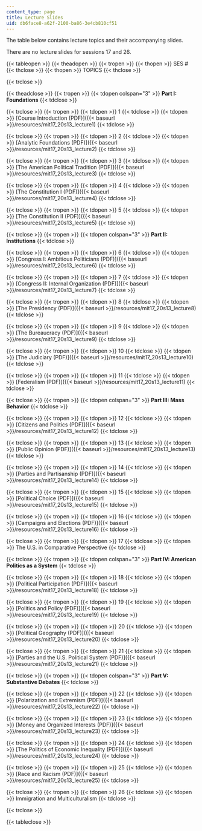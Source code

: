 ```yaml
---
content_type: page
title: Lecture Slides
uid: db6face8-a62f-2100-ba86-3e4cb810cf51
---
```


The table below contains lecture topics and their accompanying slides.

There are no lecture slides for sessions 17 and 26.

{{< tableopen >}}
{{< theadopen >}}
{{< tropen >}}
{{< thopen >}}
SES #
{{< thclose >}}
{{< thopen >}}
TOPICS
{{< thclose >}}

{{< trclose >}}

{{< theadclose >}}
{{< tropen >}}
{{< tdopen colspan="3" >}}
**Part I: Foundations**
{{< tdclose >}}

{{< trclose >}}
{{< tropen >}}
{{< tdopen >}}
1
{{< tdclose >}}
{{< tdopen >}}
[Course Introduction (PDF)]({{< baseurl >}}/resources/mit17_20s13_lecture1)
{{< tdclose >}}

{{< trclose >}}
{{< tropen >}}
{{< tdopen >}}
2
{{< tdclose >}}
{{< tdopen >}}
[Analytic Foundations (PDF)]({{< baseurl >}}/resources/mit17_20s13_lecture2)
{{< tdclose >}}

{{< trclose >}}
{{< tropen >}}
{{< tdopen >}}
3
{{< tdclose >}}
{{< tdopen >}}
[The American Political Tradition (PDF)]({{< baseurl >}}/resources/mit17_20s13_lecture3)
{{< tdclose >}}

{{< trclose >}}
{{< tropen >}}
{{< tdopen >}}
4
{{< tdclose >}}
{{< tdopen >}}
[The Constitution I (PDF)]({{< baseurl >}}/resources/mit17_20s13_lecture4)
{{< tdclose >}}

{{< trclose >}}
{{< tropen >}}
{{< tdopen >}}
5
{{< tdclose >}}
{{< tdopen >}}
[The Constitution II (PDF)]({{< baseurl >}}/resources/mit17_20s13_lecture5)
{{< tdclose >}}

{{< trclose >}}
{{< tropen >}}
{{< tdopen colspan="3" >}}
**Part II: Institutions**
{{< tdclose >}}

{{< trclose >}}
{{< tropen >}}
{{< tdopen >}}
6
{{< tdclose >}}
{{< tdopen >}}
[Congress I: Ambitious Politicians (PDF)]({{< baseurl >}}/resources/mit17_20s13_lecture6)
{{< tdclose >}}

{{< trclose >}}
{{< tropen >}}
{{< tdopen >}}
7
{{< tdclose >}}
{{< tdopen >}}
[Congress II: Internal Organization (PDF)]({{< baseurl >}}/resources/mit17_20s13_lecture7)
{{< tdclose >}}

{{< trclose >}}
{{< tropen >}}
{{< tdopen >}}
8
{{< tdclose >}}
{{< tdopen >}}
[The Presidency (PDF)]({{< baseurl >}}/resources/mit17_20s13_lecture8)
{{< tdclose >}}

{{< trclose >}}
{{< tropen >}}
{{< tdopen >}}
9
{{< tdclose >}}
{{< tdopen >}}
[The Bureaucracy (PDF)]({{< baseurl >}}/resources/mit17_20s13_lecture9)
{{< tdclose >}}

{{< trclose >}}
{{< tropen >}}
{{< tdopen >}}
10
{{< tdclose >}}
{{< tdopen >}}
[The Judiciary (PDF)]({{< baseurl >}}/resources/mit17_20s13_lecture10)
{{< tdclose >}}

{{< trclose >}}
{{< tropen >}}
{{< tdopen >}}
11
{{< tdclose >}}
{{< tdopen >}}
[Federalism (PDF)]({{< baseurl >}}/resources/mit17_20s13_lecture11)
{{< tdclose >}}

{{< trclose >}}
{{< tropen >}}
{{< tdopen colspan="3" >}}
**Part III: Mass Behavior**
{{< tdclose >}}

{{< trclose >}}
{{< tropen >}}
{{< tdopen >}}
12
{{< tdclose >}}
{{< tdopen >}}
[Citizens and Politics (PDF)]({{< baseurl >}}/resources/mit17_20s13_lecture12)
{{< tdclose >}}

{{< trclose >}}
{{< tropen >}}
{{< tdopen >}}
13
{{< tdclose >}}
{{< tdopen >}}
[Public Opinion (PDF)]({{< baseurl >}}/resources/mit17_20s13_lecture13)
{{< tdclose >}}

{{< trclose >}}
{{< tropen >}}
{{< tdopen >}}
14
{{< tdclose >}}
{{< tdopen >}}
[Parties and Partisanship (PDF)]({{< baseurl >}}/resources/mit17_20s13_lecture14)
{{< tdclose >}}

{{< trclose >}}
{{< tropen >}}
{{< tdopen >}}
15
{{< tdclose >}}
{{< tdopen >}}
[Political Choice (PDF)]({{< baseurl >}}/resources/mit17_20s13_lecture15)
{{< tdclose >}}

{{< trclose >}}
{{< tropen >}}
{{< tdopen >}}
16
{{< tdclose >}}
{{< tdopen >}}
[Campaigns and Elections (PDF)]({{< baseurl >}}/resources/mit17_20s13_lecture16)
{{< tdclose >}}

{{< trclose >}}
{{< tropen >}}
{{< tdopen >}}
17
{{< tdclose >}}
{{< tdopen >}}
The U.S. in Comparative Perspective
{{< tdclose >}}

{{< trclose >}}
{{< tropen >}}
{{< tdopen colspan="3" >}}
**Part IV: American Politics as a System**
{{< tdclose >}}

{{< trclose >}}
{{< tropen >}}
{{< tdopen >}}
18
{{< tdclose >}}
{{< tdopen >}}
[Political Participation (PDF)]({{< baseurl >}}/resources/mit17_20s13_lecture18)
{{< tdclose >}}

{{< trclose >}}
{{< tropen >}}
{{< tdopen >}}
19
{{< tdclose >}}
{{< tdopen >}}
[Politics and Policy (PDF)]({{< baseurl >}}/resources/mit17_20s13_lecture19)
{{< tdclose >}}

{{< trclose >}}
{{< tropen >}}
{{< tdopen >}}
20
{{< tdclose >}}
{{< tdopen >}}
[Political Geography (PDF)]({{< baseurl >}}/resources/mit17_20s13_lecture20)
{{< tdclose >}}

{{< trclose >}}
{{< tropen >}}
{{< tdopen >}}
21
{{< tdclose >}}
{{< tdopen >}}
[Parties and the U.S. Political System (PDF)]({{< baseurl >}}/resources/mit17_20s13_lecture21)
{{< tdclose >}}

{{< trclose >}}
{{< tropen >}}
{{< tdopen colspan="3" >}}
**Part V: Substantive Debates**
{{< tdclose >}}

{{< trclose >}}
{{< tropen >}}
{{< tdopen >}}
22
{{< tdclose >}}
{{< tdopen >}}
[Polarization and Extremism (PDF)]({{< baseurl >}}/resources/mit17_20s13_lecture22)
{{< tdclose >}}

{{< trclose >}}
{{< tropen >}}
{{< tdopen >}}
23
{{< tdclose >}}
{{< tdopen >}}
[Money and Organized Interests (PDF)]({{< baseurl >}}/resources/mit17_20s13_lecture23)
{{< tdclose >}}

{{< trclose >}}
{{< tropen >}}
{{< tdopen >}}
24
{{< tdclose >}}
{{< tdopen >}}
[The Politics of Economic Inequality (PDF)]({{< baseurl >}}/resources/mit17_20s13_lecture24)
{{< tdclose >}}

{{< trclose >}}
{{< tropen >}}
{{< tdopen >}}
25
{{< tdclose >}}
{{< tdopen >}}
[Race and Racism (PDF)]({{< baseurl >}}/resources/mit17_20s13_lecture25)
{{< tdclose >}}

{{< trclose >}}
{{< tropen >}}
{{< tdopen >}}
26
{{< tdclose >}}
{{< tdopen >}}
Immigration and Multiculturalism
{{< tdclose >}}

{{< trclose >}}

{{< tableclose >}}